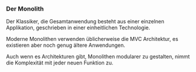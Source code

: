 ### Der Monolith

Der Klassiker, die Gesamtanwendung besteht aus einer einzelnen Applikation, geschrieben in einer einheitlichen Technologie.

Moderne Monolithen verwenden üblicherweise die MVC Architektur, es existieren aber noch genug ältere Anwendungen.

Auch wenn es Architekturen gibt, Monolithen modularer zu gestalten, nimmt die Komplexität mit jeder neuen Funktion zu.
